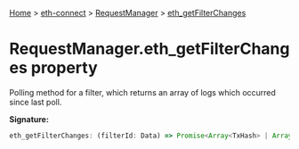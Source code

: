 [Home](./index) &gt; [eth-connect](./eth-connect.md) &gt; [RequestManager](./eth-connect.requestmanager.md) &gt; [eth\_getFilterChanges](./eth-connect.requestmanager.eth_getfilterchanges.md)

# RequestManager.eth\_getFilterChanges property

Polling method for a filter, which returns an array of logs which occurred since last poll.

**Signature:**
```javascript
eth_getFilterChanges: (filterId: Data) => Promise<Array<TxHash> | Array<FilterChange>>
```
